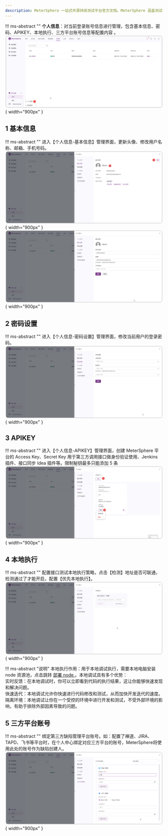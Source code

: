 ```yaml
---
description: MeterSphere 一站式开源持续测试平台官方文档。MeterSphere 涵盖测试管理、接口测试、UI 测试和性能测试等功能，全面兼容 JMeter、Selenium 等主流开源标准，有效助力开发和测试团队充分利用云弹性进行高度可 扩展的自动化测试，加速高质量的软件交付。
---
```



!!! ms-abstract ""
     **个人信息**：对当前登录账号信息进行管理，包含基本信息、密码、APIKEY、本地执行、三方平台账号信息等配置内容 。
![个人中心](../../img/personal_center/个人中心入口.png){ width="900px" }


## 1 基本信息
!!! ms-abstract ""
    进入【个人信息-基本信息】管理界面，更新头像、修改用户名称、邮箱、手机号码。
![个人中心](../../img/personal_center/基础信息操作.png){ width="900px" }
![个人中心](../../img/personal_center/个人中心修改用户信息.png){ width="900px" }

## 2 密码设置
!!! ms-abstract ""
    进入【个人信息-密码设置】管理界面，修改当前用户的登录密码。
![个人中心](../../img/personal_center/个人中心修改密码.png){ width="900px" }

## 3 APIKEY
!!! ms-abstract ""
    进入【个人信息-APIKEY】管理界面，创建 MeterSphere 平台的 Access Key、Secret Key 用于第三方调用接口做身份验证使用、Jenkins 插件、接口同步 Idea 插件等。限制秘钥最多只能添加 5 条
![个人中心](../../img/personal_center/apikey.png){ width="900px" }


## 4 本地执行
!!! ms-abstract ""
    配置接口测试本地执行策略，点击【检测】地址是否可联通，检测通过了才能开启，配置【优先本地执行】。
![个人中心](../../img/personal_center/个人中心本地执行.png){ width="900px" }

!!! ms-abstract "说明"
    本地执行作用：用于本地调试执行，需要本地电脑安装 node 资源池，点击跳转
     [部署 node ](/docs/installation/build_node_controller)。本地调试具有多个优势：</br>
    实时反馈：在本地调试时，你可以立即看到代码的执行结果，这让你能够快速发现和解决问题。</br>
    快速迭代：本地调试允许你快速进行代码修改和测试，从而加快开发迭代的速度。</br>
    隔离环境：本地调试让你在一个受控的环境中进行开发和测试，不受外部环境的影响，有助于排除外部因素导致的问题。</br>



## 5  三方平台账号
!!! ms-abstract ""
    绑定第三方缺陷管理平台账号。如：配置了禅道、JIRA、TAPD、飞书等平台时，在个人中心绑定对应三方平台的账号，MeterSphere将使用此处的账号作为缺陷创建人。
![个人中心](../../img/personal_center/禅道个人账号.png){ width="900px" }